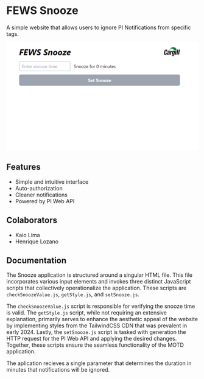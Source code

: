 # FEWS Snooze

A simple website that allows users to ignore PI Notifications from specific tags.

![Snooze Screen](./assets/snoozeScreen.png)

## Features

- Simple and intuitive interface
- Auto-authorization
- Cleaner notifications
- Powered by PI Web API 

## Colaborators

- Kaio Lima
- Henrique Lozano

## Documentation

The Snooze application is structured around a singular HTML file. This file incorporates various input elements and invokes three distinct JavaScript scripts that collectively operationalize the application. These scripts are `checkSnoozeValue.js`, `getStyle.js`, and `setSnooze.js`. 

The `checkSnoozeValue.js` script is responsible for verifying the snooze time is valid. The `getStyle.js` script, while not requiring an extensive explanation, primarily serves to enhance the aesthetic appeal of the website by implementing styles from the TailwindCSS CDN that was prevalent in early 2024. Lastly, the `setSnooze.js` script is tasked with generation the HTTP request for the PI Web API and applying the desired changes. Together, these scripts ensure the seamless functionality of the MOTD application.

The aplication recieves a single parameter that determines the duration in minutes that notifications will be ignored.